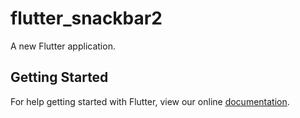 # flutter_snackbar2

A new Flutter application.

## Getting Started

For help getting started with Flutter, view our online
[documentation](https://flutter.io/).
